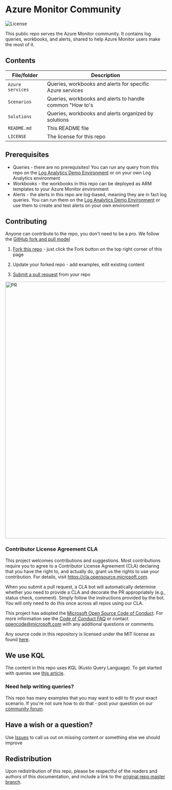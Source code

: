 # Azure Monitor Community
![License](https://img.shields.io/badge/license-MIT-green.svg)

This public repo serves the Azure Monitor community. It contains log queries, workbooks, and alerts, shared to help Azure Monitor users make the most of it.

## Contents

| File/folder       | Description                                		            |
|-------------------|---------------------------------------------------------------|
| `Azure services`  | Queries, workbooks and alerts for specific Azure services		|
| `Scenarios`       | Queries, workbooks and alerts to handle common "How to's  	|
| `Solutions`	      | Queries, workbooks and alerts organized by solutions	    |
| `README.md`       | This README file  		                                    |
| `LICENSE`         | The license for this repo 		                            |

## Prerequisites

- Queries - there are no prerequisites!
You can run any query from this repo on the [Log Analytics Demo Environment](https://portal.loganalytics.io/demo) or on your own Log Analytics environment
- Workbooks - the workbooks in this repo can be deployed as ARM templates to your Azure Monitor environment
- Alerts - the alerts in this repo are log-based, meaning they are in fact log queries. You can run them on the [Log Analytics Demo Environment](https://portal.loganalytics.io/demo) or use them to create and test alerts on your own environment

## Contributing
Anyone can contribute to the repo, you don't need to be a pro. 
We follow the [GitHub fork and pull model](https://help.github.com/articles/about-collaborative-development-models)
1. [Fork this repo](https://help.github.com/articles/fork-a-repo/) - just click the Fork button on the top right corner of this page

2. Update your forked repo - add examples, edit existing content

3. [Submit a pull request](https://help.github.com/articles/about-pull-requests/) from your repo
<img width="800" alt="PR" src="https://user-images.githubusercontent.com/1745412/89768775-be765680-db04-11ea-8742-8ff0c9554491.png">

### Contributor License Agreement CLA 
This project welcomes contributions and suggestions. Most contributions require you to agree to a
Contributor License Agreement (CLA) declaring that you have the right to, and actually do, grant us
the rights to use your contribution. For details, visit https://cla.opensource.microsoft.com.

When you submit a pull request, a CLA bot will automatically determine whether you need to provide
a CLA and decorate the PR appropriately (e.g., status check, comment). Simply follow the instructions
provided by the bot. You will only need to do this once across all repos using our CLA.

This project has adopted the [Microsoft Open Source Code of Conduct](https://opensource.microsoft.com/codeofconduct/).
For more information see the [Code of Conduct FAQ](https://opensource.microsoft.com/codeofconduct/faq/) or
contact [opencode@microsoft.com](mailto:opencode@microsoft.com) with any additional questions or comments.

Any source code in this repository is licensed under the MIT license as found [here](LICENSE).

## We use KQL
The content in this repo uses KQL (Kusto Query Language). To get started with queries see [this article](https://docs.microsoft.com/azure/azure-monitor/log-query/get-started-queries).

### Need help writing queries?
This repo has many examples that you may want to edit to fit your exact scenario. If you're not sure how to do that - post your question on our [community forum](https://techcommunity.microsoft.com/t5/azure-monitor/bd-p/AzureMonitor).

## Have a wish or a question?
Use [Issues](https://github.com/microsoft/AzureMonitorCommunity/issues) to call us out on missing content or something else we should improve

## Redistribution
Upon redistribution of this repo, please be respectful of the readers and authors of this documentation, and include a link to the [original repo master branch](https://github.com/microsoft/AzureMonitorCommunity).
